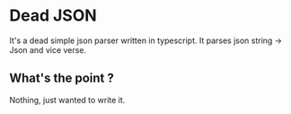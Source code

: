 # Dead JSON

It's a dead simple json parser written in typescript. It parses json string -> Json and vice verse.

## What's the point ?

Nothing, just wanted to write it.
